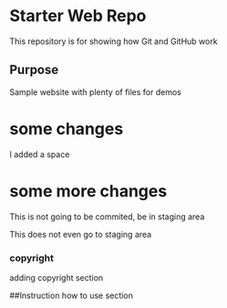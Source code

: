 # Starter Web Repo

This repository is for showing how Git and GitHub work

## Purpose

Sample website with plenty of files for demos

# some changes

I added a space

# some more changes
This is not going to be commited, be in staging area

This does not even go to staging area

### copyright
adding copyright section

##Instruction
how to use section 
